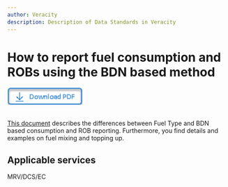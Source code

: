 ```yaml
---
author: Veracity
description: Description of Data Standards in Veracity
---
```


# How to report fuel consumption and ROBs using the BDN based method

<a href="https://veracitycdnprod.blob.core.windows.net/developer/veracitystatic/SamplePDF.pdf" download>
    <img src="assets/download.png" alt="Download PDF" height="40">
  </a>
  <br>
  <br>

[This document](http://standard.no/) describes the differences between Fuel Type and BDN based consumption and ROB reporting. Furthermore, you find details and examples on fuel mixing and topping up.


## Applicable services
MRV/DCS/EC
